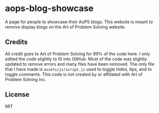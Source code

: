 # aops-blog-showcase
A page for people to showcase their AoPS blogs. This website is meant to remove display blogs on the Art of Problem Solving website.

## Credits
All credit goes to Art of Problem Solving for 99% of the code here. I only edited the code slightly to fit into GitHub. Most of the code was slightly updated to remove errors and many files have been removed. The only file that I have made is `assets/js/script.js` used to toggle hides, tips, and to toggle comments.
This code is not created by or affiliated with Art of Problem Solving Inc.

## License
MIT
